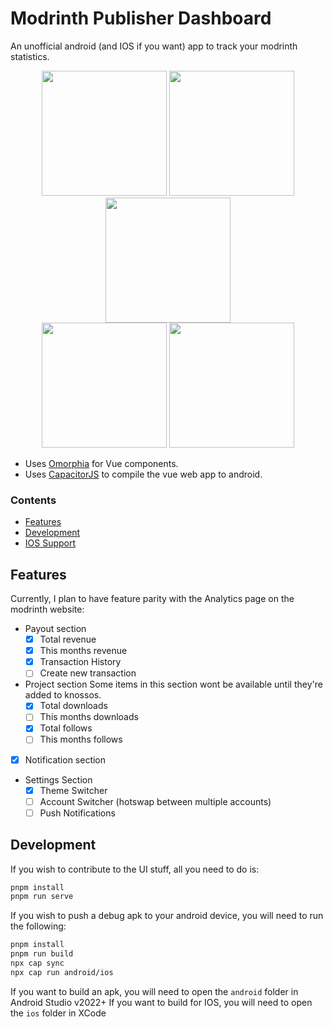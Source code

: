 # Modrinth Publisher Dashboard

An unofficial android (and IOS if you want) app to track your modrinth statistics.

<div align="center">
  <img width="200" src="https://i.imgur.com/wszkIOG.png" />
  <img width="200" src="https://i.imgur.com/j6nVB0J.png" />
  <img width="200" src="https://i.imgur.com/Jz62lSa.png" />
  <br />
  <img width="200" src="https://i.imgur.com/fpBdTHV.png" />
  <img width="200" src="https://i.imgur.com/AKbzI8O.png" />
</div>

- Uses [Omorphia](https://omorphia.modrinth.com/) for Vue components.
- Uses [CapacitorJS](https://capacitorjs.com/) to compile the vue web app to android.

### Contents

- [Features](#features)
- [Development](#development)
- [IOS Support](#ios-support)

## Features

Currently, I plan to have feature parity with the Analytics page on the modrinth website:

- Payout section
  + [x] Total revenue
  + [x] This months revenue
  + [x] Transaction History
  + [ ] Create new transaction
- Project section
  Some items in this section wont be available until they're added to knossos.
  + [x] Total downloads
  + [ ] This months downloads
  + [x] Total follows
  + [ ] This months follows
- [x] Notification section
- Settings Section
  + [x] Theme Switcher
  + [ ] Account Switcher (hotswap between multiple accounts)
  + [ ] Push Notifications

## Development

If you wish to contribute to the UI stuff, all you need to do is:

```bash
pnpm install
pnpm run serve
```

If you wish to push a debug apk to your android device, you will need to run the following:

```bash
pnpm install
pnpm run build
npx cap sync
npx cap run android/ios
```

If you want to build an apk, you will need to open the `android` folder in Android Studio v2022+
If you want to build for IOS, you will need to open the `ios` folder in XCode
